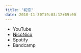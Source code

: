 ```yaml
---
title: "初恋"
date: 2010-11-30T19:03:12+09:00
---
```


- YouTube
- [NicoNico](https://nico.ms/sm12901732)
- Spotify
- Bandcamp

